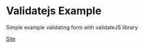 # Validatejs Example
Simple example validating form with validateJS library

[Site](https://muflonex.github.io/validatejs-ejemplo/)
